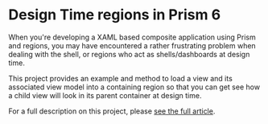 # Design Time regions in Prism 6
When you're developing a XAML based composite application using Prism and regions, you may have encountered a rather frustrating problem when dealing with the shell, or regions who act as shells/dashboards at design time.

This project provides an example and method to load a view and its associated view model into a containing region so that you can get see how a child view will look in its parent container at design time.

For a full description on this project, please <a href="http://www.codeproject.com/Articles/1059235/Blendability-Adding-design-time-support-for-region" target="_blank">see the full article</a>.
